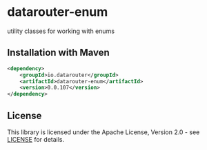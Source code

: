 # datarouter-enum

utility classes for working with enums

## Installation with Maven

```xml
<dependency>
	<groupId>io.datarouter</groupId>
	<artifactId>datarouter-enum</artifactId>
	<version>0.0.107</version>
</dependency>
```

## License

This library is licensed under the Apache License, Version 2.0 - see [LICENSE](../LICENSE) for details.
